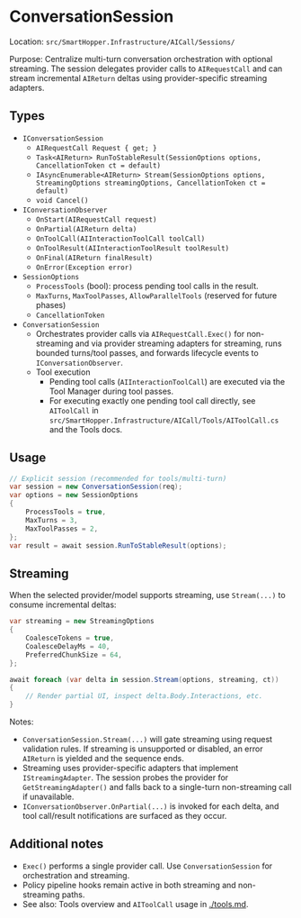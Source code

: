 # ConversationSession

Location: `src/SmartHopper.Infrastructure/AICall/Sessions/`

Purpose: Centralize multi-turn conversation orchestration with optional streaming. The session delegates provider calls to `AIRequestCall` and can stream incremental `AIReturn` deltas using provider-specific streaming adapters.

## Types

- `IConversationSession`
  - `AIRequestCall Request { get; }`
  - `Task<AIReturn> RunToStableResult(SessionOptions options, CancellationToken ct = default)`
  - `IAsyncEnumerable<AIReturn> Stream(SessionOptions options, StreamingOptions streamingOptions, CancellationToken ct = default)`
  - `void Cancel()`
- `IConversationObserver`
  - `OnStart(AIRequestCall request)`
  - `OnPartial(AIReturn delta)`
  - `OnToolCall(AIInteractionToolCall toolCall)`
  - `OnToolResult(AIInteractionToolResult toolResult)`
  - `OnFinal(AIReturn finalResult)`
  - `OnError(Exception error)`
- `SessionOptions`
  - `ProcessTools` (bool): process pending tool calls in the result.
  - `MaxTurns`, `MaxToolPasses`, `AllowParallelTools` (reserved for future phases)
  - `CancellationToken`
- `ConversationSession`
  - Orchestrates provider calls via `AIRequestCall.Exec()` for non-streaming and via provider streaming adapters for streaming, runs bounded turns/tool passes, and forwards lifecycle events to `IConversationObserver`.
  - Tool execution
    - Pending tool calls (`AIInteractionToolCall`) are executed via the Tool Manager during tool passes.
    - For executing exactly one pending tool call directly, see `AIToolCall` in `src/SmartHopper.Infrastructure/AICall/Tools/AIToolCall.cs` and the Tools docs.

## Usage

```csharp
// Explicit session (recommended for tools/multi-turn)
var session = new ConversationSession(req);
var options = new SessionOptions
{
    ProcessTools = true,
    MaxTurns = 3,
    MaxToolPasses = 2,
};
var result = await session.RunToStableResult(options);
```

## Streaming

When the selected provider/model supports streaming, use `Stream(...)` to consume incremental deltas:

```csharp
var streaming = new StreamingOptions
{
    CoalesceTokens = true,
    CoalesceDelayMs = 40,
    PreferredChunkSize = 64,
};

await foreach (var delta in session.Stream(options, streaming, ct))
{
    // Render partial UI, inspect delta.Body.Interactions, etc.
}
```

Notes:

- `ConversationSession.Stream(...)` will gate streaming using request validation rules. If streaming is unsupported or disabled, an error `AIReturn` is yielded and the sequence ends.
- Streaming uses provider-specific adapters that implement `IStreamingAdapter`. The session probes the provider for `GetStreamingAdapter()` and falls back to a single-turn non-streaming call if unavailable.
- `IConversationObserver.OnPartial(...)` is invoked for each delta, and tool call/result notifications are surfaced as they occur.

## Additional notes

- `Exec()` performs a single provider call. Use `ConversationSession` for orchestration and streaming.
- Policy pipeline hooks remain active in both streaming and non-streaming paths.
- See also: Tools overview and `AIToolCall` usage in [./tools.md](./tools.md).

